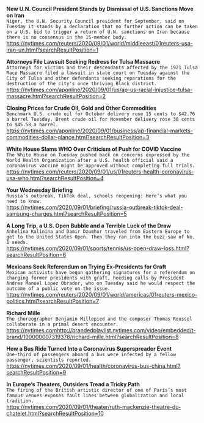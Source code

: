 **New U.N. Council President Stands by Dismissal of U.S. Sanctions Move on Iran**\
`Niger, the U.N. Security Council president for September, said on Tuesday it stands by a declaration that no further action can be taken on a U.S. bid to trigger a return of U.N. sanctions on Iran because there is no consensus in the 15-member body.`\
https://nytimes.com/reuters/2020/09/01/world/middleeast/01reuters-usa-iran-un.html?searchResultPosition=1

**Attorneys File Lawsuit Seeking Redress for Tulsa Massacre**\
`Attorneys for victims and their descendants affected by the 1921 Tulsa Race Massacre filed a lawsuit in state court on Tuesday against the City of Tulsa and other defendants seeking reparations for the destruction of the city's once thriving Black district.`\
https://nytimes.com/aponline/2020/09/01/us/ap-us-racial-injustice-tulsa-massacre.html?searchResultPosition=2

**Closing Prices for Crude Oil, Gold and Other Commodities**\
`Benchmark U.S. crude oil for October delivery rose 15 cents to $42.76 a barrel Tuesday. Brent crude oil for November delivery rose 30 cents to $45.58 a barrel.`\
https://nytimes.com/aponline/2020/09/01/business/ap-financial-markets-commodities-dollar-glance.html?searchResultPosition=3

**White House Slams WHO Over Criticism of Push for COVID Vaccine**\
`The White House on Tuesday pushed back on concerns expressed by the World Health Organization after a U.S. health official said a coronavirus vaccine might be approved without completing full trials.`\
https://nytimes.com/reuters/2020/09/01/us/01reuters-health-coronavirus-usa-who.html?searchResultPosition=4

**Your Wednesday Briefing**\
`Russia’s outbreak, TikTok deal, schools reopening: Here’s what you need to know.`\
https://nytimes.com/2020/09/01/briefing/russia-outbreak-tiktok-deal-samsung-charges.html?searchResultPosition=5

**A Long Trip, a U.S. Open Bubble and a Terrible Luck of the Draw**\
`Anhelina Kalinina and Damir Dzumhur traveled from Eastern Europe to get to the United States Open. Then they ran into the buzz saw of No. 1 seeds.`\
https://nytimes.com/2020/09/01/sports/tennis/us-open-draw-loss.html?searchResultPosition=6

**Mexicans Seek Referendum on Trying Ex-Presidents for Graft**\
`Mexican activists have begun gathering signatures for a referendum on charging former presidents with graft, heeding calls by President Andres Manuel Lopez Obrador, who on Tuesday said he would respect the outcome of a public vote on the issue.      `\
https://nytimes.com/reuters/2020/09/01/world/americas/01reuters-mexico-politics.html?searchResultPosition=7

**Richard Mille**\
`The choreographer Benjamin Millepied and the composer Thomas Roussel collaborate in a primal desert encounter.`\
https://nytimes.comhttp://brandedplaylist.nytimes.com/video/embedded/t-brand/100000007319378/richard-mille.html?searchResultPosition=8

**How a Bus Ride Turned Into a Coronavirus Superspreader Event**\
`One-third of passengers aboard a bus were infected by a fellow passenger, scientists reported.`\
https://nytimes.com/2020/09/01/health/coronavirus-bus-china.html?searchResultPosition=9

**In Europe’s Theaters, Outsiders Tread a Tricky Path**\
`The firing of the British artistic director of one of Paris’s most famous venues exposes fault lines between globalization and local tradition.`\
https://nytimes.com/2020/09/01/theater/ruth-mackenzie-theatre-du-chatelet.html?searchResultPosition=10

